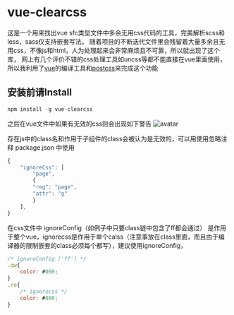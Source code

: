 # vue-clearcss

这是一个用来找出vue sfc类型文件中多余无用css代码的工具，完美解析scss和less，sass仅支持嵌套写法。
随着项目的不断迭代文件里会残留着大量多余且无用css，不像js和html，人为处理起来会非常麻烦且不可靠，所以就出现了这个库，
网上有几个评价不错的css处理工具如uncss等都不能直接在vue里面使用，所以我利用了[vue]的编译工具和[postcss]来完成这个功能

[Vue]: https://cn.vuejs.org/v2/guide/
[PostCSS]: https://github.com/postcss/postcss

## 安装前请Install

```js
npm install -g vue-clearcss
```

之后在vue文件中如果有无效的css则会出现如下警告
![avatar](https://s3.bmp.ovh/imgs/2021/09/bfae04de325f707a.gif)

存在js中的class名和作用于子组件的class会被认为是无效的，可以用使用忽略注释
package.json 中使用
```js
{
    "ignoreCss": [
        "page",
        {
        "reg": "page",
        "attr": "g"
        }
    ],
}
```
在css文件中 ignoreConfig（如例子中只要class链中包含了ff都会通过） 是作用于整个vue，ignorecss是作用于单个calss（注意事放在class里面，而且由于编译器的限制嵌套的class必须每个都写），建议使用ignoreConfig，
```js
/* ignoreConfig ['ff'] */
.qw{
    color: #000;
}
.re{
    /* ignorecss */
    color: #000;
}
```